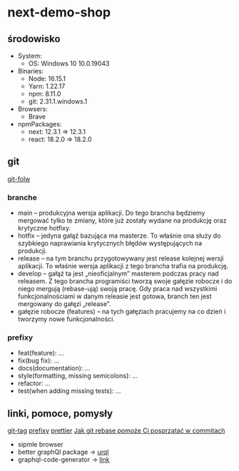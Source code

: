 # next-demo-shop

## środowisko

- System:
  - OS: Windows 10 10.0.19043
- Binaries:
  - Node: 16.15.1
  - Yarn: 1.22.17
  - npm: 8.11.0
  - git: 2.31.1.windows.1
- Browsers:
  - Brave
- npmPackages:
  - next: 12.3.1 => 12.3.1
  - react: 18.2.0 => 18.2.0

## git

[git-folw](https://frontstack.pl/praca-z-git-git-flow/)

### branche

- main – produkcyjna wersja aplikacji. Do tego brancha będziemy mergować tylko te zmiany, które już zostały wydane na produkcję oraz krytyczne hotfixy.
- hotfix – jedyna gałąź bazująca ma masterze. To właśnie ona służy do szybkiego naprawiania krytycznych błędów występujących na produkcji.
- release – na tym branchu przygotowywany jest release kolejnej wersji aplikacji. To właśnie wersja aplikacji z tego brancha trafia na produkcję.
- develop – gałąź ta jest „nieoficjalnym” masterem podczas pracy nad releasem. Z tego brancha programiści tworzą swoje gałęzie robocze i do niego mergują (rebase-ują) swoją pracę. Gdy praca nad wszystkimi funkcjonalnościami w danym releasie jest gotowa, branch ten jest mergowany do gałęzi „release”.
- gałęzie robocze (features) – na tych gałęziach pracujemy na co dzień i tworzymy nowe funkcjonalności.

### prefixy

- feat(feature): ...
- fix(bug fix): ...
- docs(documentation): ...
- style(formatting, missing semicolons): ...
- refactor: ...
- test(when adding missing tests): ...

## linki, pomoce, pomysły

[git-tag](https://stormit.pl/git-tag/#git-tag-tagowanie-w-git-add-push-checkout-wprowadzenie)
[prefixy](https://piecioshka.pl/blog/2019/03/23/husky-commitlint-git-changelog.html)
[prettier](https://prettier.io/docs/en/options.html)
[Jak git rebase pomoże Ci posprzątać w commitach](https://bulldogjob.pl/readme/jak-git-rebase-pomoze-ci-posprzatac-w-commitachv)

- sipmle browser
- better graphQl package -> [urql](https://formidable.com/open-source/urql/)
- graphql-code-generator -> [link](https://www.the-guild.dev/graphql/codegen)
